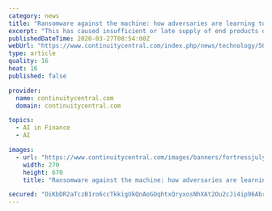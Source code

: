 ```yaml
---
category: news
title: "Ransomware against the machine: how adversaries are learning to disrupt industrial production by targeting IT and OT"
excerpt: "This has caused insufficient or late supply of end products or services, representing long-term financial losses in the form of missed business opportunities ... Ransomware may result in similar outcomes when it reaches IT-based assets in OT networks, for example human-machine interfaces (HMIs), supervisory control and data acquisition ..."
publishedDateTime: 2020-03-27T08:54:00Z
webUrl: "https://www.continuitycentral.com/index.php/news/technology/5008-ransomware-against-the-machine-how-adversaries-are-learning-to-disrupt-industrial-production-by-targeting-it-and-ot"
type: article
quality: 16
heat: 16
published: false

provider:
  name: continuitycentral.com
  domain: continuitycentral.com

topics:
  - AI in Finance
  - AI

images:
  - url: "https://www.continuitycentral.com/images/banners/fortressjuly2019-650.jpg"
    width: 270
    height: 670
    title: "Ransomware against the machine: how adversaries are learning to disrupt industrial production by targeting IT and OT"

secured: "OiKbDR2aTczB1ro6ccTkkigUkQnAoGOqhtxQryxosNhXAt2Ou2cJi4ip96AbrF1Um/bvRZhhu0szwJ/Cm42uoOv+AhpYqQz1HSDFNwbzetFleDCqiqQ3ZBRVtlqh1OU4ttTgzv+5pjG4NwlvJrCXRsTv68ShiQUBhr7e/1tG/X2owsj50cTSqeUNmibTX8Tdoh9FFvxKHWkIwJ4Hbzo57tfSFeDLydGyClc8JIrjonQVHvwxmXXK3ANBYrNpy3qoKnlGE8Jlgwd2ZUKnrt7XxFsNynMl2G8FOu8De0GEK1+BURC6t44Kwy8dTKj5R0z8;v1kOqLeFPRRajAIRMnTo4A=="
---
```



